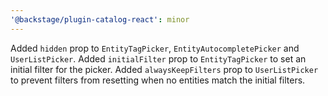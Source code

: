 ```yaml
---
'@backstage/plugin-catalog-react': minor
---
```


Added `hidden` prop to `EntityTagPicker`, `EntityAutocompletePicker` and `UserListPicker`.
Added `initialFilter` prop to `EntityTagPicker` to set an initial filter for the picker.
Added `alwaysKeepFilters` prop to `UserListPicker` to prevent filters from resetting when no entities match the initial filters.
